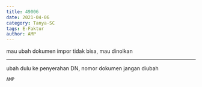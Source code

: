 ```yaml
---
title: 49006
date: 2021-04-06
category: Tanya-SC
tags: E-Faktur
author: AMP
---
```


mau ubah dokumen impor tidak bisa, mau dinolkan

---

ubah dulu ke penyerahan DN, nomor dokumen jangan diubah

`AMP`
